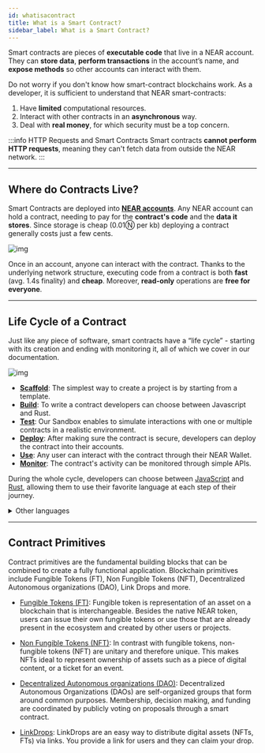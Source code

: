 ```yaml
---
id: whatisacontract
title: What is a Smart Contract?
sidebar_label: What is a Smart Contract?
---
```


Smart contracts are pieces of **executable code** that live in a NEAR account. They can **store data**, **perform transactions** in the account’s name, and **expose methods** so other accounts can interact with them.

Do not worry if you don't know how smart-contract blockchains work. As a developer, it is sufficient to understand that NEAR smart-contracts:
1. Have **limited** computational resources.
2. Interact with other contracts in an **asynchronous** way.
3. Deal with **real money**, for which security must be a top concern.

:::info HTTP Requests and Smart Contracts
Smart contracts **cannot perform HTTP requests**, meaning they can't fetch data from outside the NEAR network.
:::

---

## Where do Contracts Live?
Smart Contracts are deployed into [**NEAR accounts**](../../1.concepts/basics/accounts/introduction.md). Any NEAR account can hold a contract, needing to pay for the **contract's code** and the **data it stores**. Since storage is cheap (0.01Ⓝ per kb) deploying a contract generally costs just a few cents.

![img](/docs/assets/welcome-pages/contract-landing.png)

Once in an account, anyone can interact with the contract. Thanks to the underlying network structure, executing code from a contract is both **fast** (avg. 1.4s finality) and **cheap**. Moreover, **read-only** operations are **free for everyone**.

---

## Life Cycle of a Contract

Just like any piece of software, smart contracts have a “life cycle” - starting with its creation and ending with monitoring it, all of which we cover in our documentation.

![img](/docs/assets/welcome-pages/contract-lifecycle.png)

- [**Scaffold**](../contracts/quickstart.md): The simplest way to create a project is by starting from a template.
- [**Build**](../contracts/): To write a contract developers can choose between Javascript and Rust.
- [**Test**](../testing/introduction.md): Our Sandbox enables to simulate interactions with one or multiple contracts in a realistic environment.
- [**Deploy**](../deploy.md): After making sure the contract is secure, developers can deploy the contract into their accounts.
- [**Use**](https://mynearwallet.com): Any user can interact with the contract through their NEAR Wallet.
- [**Monitor**](../monitor.md): The contract's activity can be monitored through simple APIs.

During the whole cycle, developers can choose between [JavaScript](https://www.learn-js.org/) and [Rust](https://www.rust-lang.org/), allowing them to use their favorite language at each step of their journey.

<details>
<summary> Other languages </summary>
Theoretically, you can use any language that compiles to Wasm for developing NEAR smart contract. However, in order to have a user-friendly experience we would need to provide a library that wraps around low-level runtime APIs, while also offering other high-level functionalities.

We envision that in the future, more languages will be supported and the support will be done through the effort from the wider community, not just NEAR alone.
</details>

---

## Contract Primitives
Contract primitives are the fundamental building blocks that can be combined to create a fully functional application. Blockchain primitives include Fungible Tokens (FT), Non Fungible Tokens (NFT), Decentralized Autonomous organizations (DAO), Link Drops and more.

- [Fungible Tokens (FT)](/primitives/ft): Fungible token is representation of an asset on a blockchain that is interchangeable. Besides the native NEAR token, users can issue their own fungible tokens or use those that are already present in the ecosystem and created by other users or projects.

- [Non Fungible Tokens (NFT)](/primitives/nft): In contrast with fungible tokens, non-fungible tokens (NFT) are unitary and therefore unique. This makes NFTs ideal to represent ownership of assets such as a piece of digital content, or a ticket for an event.

- [Decentralized Autonomous organizations (DAO)](/primitives/dao): Decentralized Autonomous Organizations (DAOs) are self-organized groups that form around common purposes. Membership, decision making, and funding are coordinated by publicly voting on proposals through a smart contract.

- [LinkDrops](/primitives/linkdrop): LinkDrops are an easy way to distribute digital assets (NFTs, FTs) via links. You provide a link for users and they can claim your drop.

